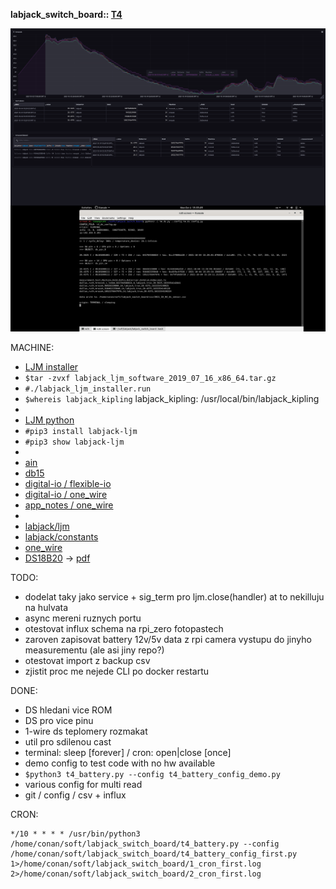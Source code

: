 **labjack_switch_board:: [T4](https://labjack.com/products/t4)**

![Screenshot](pic/screen_shot_001.png)


MACHINE:
 - [LJM installer](https://labjack.com/support/software/installers/ljm)
 - ```$tar -zvxf labjack_ljm_software_2019_07_16_x86_64.tar.gz```
 - ```#./labjack_ljm_installer.run```
 - ```$whereis labjack_kipling``` labjack_kipling: /usr/local/bin/labjack_kipling
 - 
 - [LJM python](https://labjack.com/support/software/examples/ljm/python)
 - ```#pip3 install labjack-ljm```
 - ```#pip3 show labjack-ljm```
 -
 - [ain](https://labjack.com/support/datasheets/t-series/ain)
 - [db15](https://labjack.com/support/datasheets/t-series/db15)
 - [digital-io / flexible-io](https://labjack.com/support/datasheets/t-series/digital-io/flexible-io)
 - [digital-io / one_wire](https://labjack.com/support/datasheets/t-series/digital-io/1-wire)
 - [app_notes / one_wire](https://labjack.com/support/app-notes/1-wire)
 -
 - [labjack/ljm](https://github.com/labjack/labjack-ljm-python/blob/master/labjack/ljm/ljm.py)
 - [labjack/constants](https://github.com/labjack/labjack-ljm-python/blob/master/labjack/ljm/constants.py)
 - [one_wire](https://github.com/labjack/labjack-ljm-python/blob/master/Examples/More/1-Wire/1_wire.py)
 - [DS18B20](https://www.maximintegrated.com/en/products/sensors/DS18B20.html?intcid=para) -> [pdf](https://datasheets.maximintegrated.com/en/ds/DS18B20.pdf)


TODO:
 - dodelat taky jako service + sig_term pro ljm.close(handler) at to nekilluju na hulvata
 - async mereni ruznych portu
 - otestovat influx schema na rpi_zero fotopastech
 - zaroven zapisovat battery 12v/5v data z rpi camera vystupu do jinyho measurementu (ale asi jiny repo?)
 - otestovat import z backup csv
 - zjistit proc me nejede CLI po docker restartu


DONE:
 - DS hledani vice ROM
 - DS pro vice pinu
 - 1-wire ds teplomery rozmakat 
 - util pro sdilenou cast
 - terminal: sleep [forever] / cron: open|close [once]
 - demo config to test code with no hw available 
 - `$python3 t4_battery.py --config t4_battery_config_demo.py`
 - various config for multi read
 - git / config / csv + influx 


CRON:

```
*/10 * * * * /usr/bin/python3 /home/conan/soft/labjack_switch_board/t4_battery.py --config /home/conan/soft/labjack_switch_board/t4_battery_config_first.py 1>/home/conan/soft/labjack_switch_board/1_cron_first.log 2>/home/conan/soft/labjack_switch_board/2_cron_first.log
```
